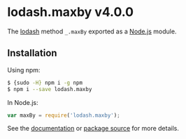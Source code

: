 # lodash.maxby v4.0.0

The [lodash](https://lodash.com/) method `_.maxBy` exported as a [Node.js](https://nodejs.org/) module.

## Installation

Using npm:
```bash
$ {sudo -H} npm i -g npm
$ npm i --save lodash.maxby
```

In Node.js:
```js
var maxBy = require('lodash.maxby');
```

See the [documentation](https://lodash.com/docs#maxBy) or [package source](https://github.com/lodash/lodash/blob/4.0.0-npm-packages/lodash.maxby) for more details.
